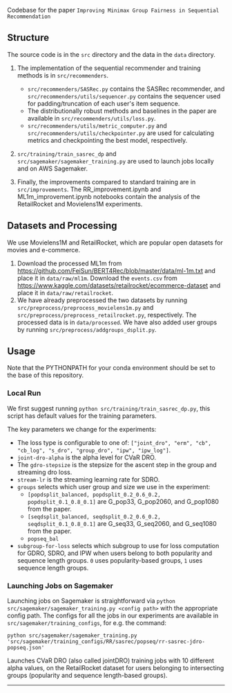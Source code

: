 Codebase for the paper `Improving Minimax Group Fairness in Sequential Recommendation`

## Structure

The source code is in the `src` directory and the data in the `data` directory.

1. The implementation of the sequential recommender and training methods is in `src/recommenders`.
    - `src/recommenders/SASRec.py` contains the SASRec recommender, and `src/recommenders/utils/sequencer.py` contains the sequencer used for padding/truncation of each user's item sequence.
    - The distributionally robust methods and baselines in the paper are available in `src/recommenders/utils/loss.py`.
    - `src/recommenders/utils/metric_computer.py` and `src/recommenders/utils/checkpointer.py` are used for calculating metrics and checkpointing the best model, respectively.

2. `src/training/train_sasrec_dp` and `src/sagemaker/sagemaker_training.py` are used to launch jobs locally and on AWS Sagemaker.

3. Finally, the improvements compared to standard training are in `src/improvements`. The RR_improvement.ipynb and ML1m_improvement.ipynb notebooks contain the analysis of the RetailRocket and Movielens1M experiments.

## Datasets and Processing

We use Movielens1M and RetailRocket, which are popular open datasets for movies and e-commerce.

1. Download the processed ML1m from https://github.com/FeiSun/BERT4Rec/blob/master/data/ml-1m.txt and place it in `data/raw/ml1m`. Download the `events.csv` from https://www.kaggle.com/datasets/retailrocket/ecommerce-dataset and place it in `data/raw/retailrocket`.
2. We have already preprocessed the two datasets by running `src/preprocess/preprocess_movielens1m.py` and `src/preprocess/preprocess_retailrocket.py`, respectively. The processed data is in `data/processed`. We have also added user groups by running `src/preprocess/addgroups_dsplit.py`.

## Usage

Note that the PYTHONPATH for your conda environment should be set to the base of this repository.

### Local Run

We first suggest running `python src/training/train_sasrec_dp.py`, this script has default values for the training parameters.

The key parameters we change for the experiments:
- The loss type is configurable to one of: `["joint_dro", "erm", "cb", "cb_log", "s_dro", "group_dro", "ipw", "ipw_log"]`.
- `joint-dro-alpha` is the alpha level for CVaR DRO.
- The `gdro-stepsize` is the stepsize for the ascent step in the group and streaming dro loss.
- `stream-lr` is the streaming learning rate for SDRO.
- `groups` selects which user group and size we use in the experiment:
    - `[popdsplit_balanced, popdsplit_0.2_0.6_0.2, popdsplit_0.1_0.8_0.1]` are G_pop33, G_pop2060, and G_pop1080 from the paper.
    - `[seqdsplit_balanced, seqdsplit_0.2_0.6_0.2, seqdsplit_0.1_0.8_0.1]` are G_seq33, G_seq2060, and G_seq1080 from the paper.
    - `popseq_bal`
- `subgroup-for-loss` selects which subgroup to use for loss computation for GDRO, SDRO, and IPW when users belong to both popularity and sequence length groups. `0` uses popularity-based groups, `1` uses sequence length groups.

### Launching Jobs on Sagemaker

Launching jobs on Sagemaker is straightforward via `python src/sagemaker/sagemaker_training.py <config path>` with the appropriate config path. 
The configs for all the jobs in our experiments are available in `src/sagemaker/training_configs`, for e.g. the command:

`python src/sagemaker/sagemaker_training.py 'src/sagemaker/training_configs/RR/sasrec/popseq/rr-sasrec-jdro-popseq.json'`

Launches CVaR DRO (also called jointDRO) training jobs with 10 different alpha values, on the RetailRocket dataset for users belonging to intersecting groups (popularity and sequence length-based groups).

--- 
